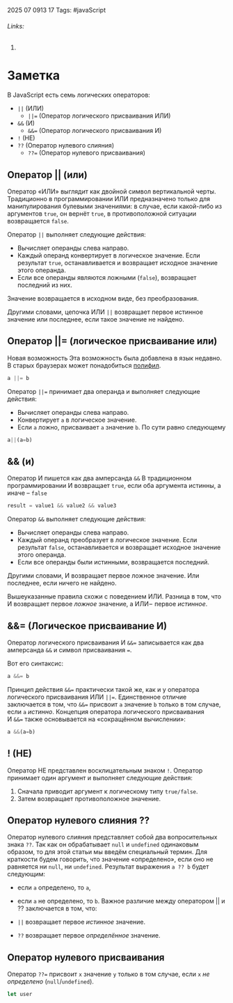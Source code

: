 2025 07 0913 17
Tags: #javaScript 
###### Links: 
1) 
# Заметка
В JavaScript есть семь логических операторов:

- `||` (ИЛИ)
    - `||=` (Оператор логического присваивания ИЛИ)
- `&&` (И)
    - `&&=` (Оператор логического присваивания И)
- `!` (НЕ)
- `??` (Оператор нулевого слияния)
    - `??=` (Оператор нулевого присваивания)
## Оператор || (или)
Оператор «ИЛИ» выглядит как двойной символ вертикальной черты.
Традиционно в программировании ИЛИ предназначено только для манипулирования булевыми значениями: в случае, если какой-либо из аргументов `true`, он вернёт `true`, в противоположной ситуации возвращается `false`.

Оператор `||` выполняет следующие действия:

- Вычисляет операнды слева направо.
- Каждый операнд конвертирует в логическое значение. Если результат `true`, останавливается и возвращает исходное значение этого операнда.
- Если все операнды являются ложными (`false`), возвращает последний из них.

Значение возвращается в исходном виде, без преобразования.

Другими словами, цепочка ИЛИ `||` возвращает первое истинное значение или последнее, если такое значение не найдено.
## Оператор ||= (логическое присваивание или)
Новая возможность
Эта возможность была добавлена в язык недавно. В старых браузерах может понадобиться [полифил](https://learn.javascript.ru/polyfills).
```js
a ||= b
```
Оператор `||=` принимает два операнда и выполняет следующие действия:

- Вычисляет операнды слева направо.
- Конвертирует `a` в логическое значение.
- Если `a` ложно, присваивает `a` значение `b`.
По сути равно следующему
```js
a||(a=b)
```
## && (и)
Оператор И пишется как два амперсанда `&&`
В традиционном программировании И возвращает `true`, если оба аргумента истинны, а иначе – `false`

```js
result = value1 && value2 && value3
```
Оператор `&&` выполняет следующие действия:

- Вычисляет операнды слева направо.
- Каждый операнд преобразует в логическое значение. Если результат `false`, останавливается и возвращает исходное значение этого операнда.
- Если все операнды были истинными, возвращается последний.

Другими словами, И возвращает первое ложное значение. Или последнее, если ничего не найдено.

Вышеуказанные правила схожи с поведением ИЛИ. Разница в том, что И возвращает первое _ложное_ значение, а ИЛИ –  первое _истинное_.
## &&= (Логическое присваивание И)
Оператор логического присваивания И `&&=` записывается как два амперсанда `&&` и символ присваивания `=`.

Вот его синтаксис:
```js
a &&= b
```
Принцип действия `&&=` практически такой же, как и у оператора логического присваивания ИЛИ `||=`. Единственное отличие заключается в том, что `&&=` присвоит `a` значение `b` только в том случае, если `a` _истинно_.
Концепция оператора логического присваивания И `&&=` также основывается на «сокращённом вычислении»:
```js
a &&(a=b)
```
## ! (НЕ)
Оператор НЕ представлен восклицательным знаком `!`.
Оператор принимает один аргумент и выполняет следующие действия:

1. Сначала приводит аргумент к логическому типу `true/false`.
2. Затем возвращает противоположное значение.
## Оператор нулевого слияния ??
Оператор нулевого слияния представляет собой два вопросительных знака `??`.
Так как он обрабатывает `null` и `undefined` одинаковым образом, то для этой статьи мы введём специальный термин. Для краткости будем говорить, что значение «определено», если оно не равняется ни `null`, ни `undefined`.
Результат выражения `a ?? b` будет следующим:

- если `a` определено, то `a`,
- если `a` не определено, то `b`.
Важное различие между оператором || и ?? заключается в том, что:

- `||` возвращает первое _истинное_ значение.
- `??` возвращает первое _определённое_ значение.
## Оператор нулевого присваивания
Оператор `??=` присвоит `x` значение `y` только в том случае, если `x` _не определено_ (`null`/`undefined`).
```js
let user
```